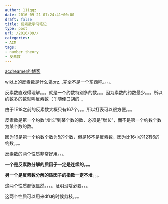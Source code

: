 ```yaml
---
author: 111qqz
date: 2016-09-21 07:24:41+00:00
draft: false
title: 反素数学习笔记
type: post
url: /2016/09//
categories:
- ACM
tags:
- number theory
- 反素数
---
```


[acdreamer的博客](http://blog.csdn.net/ACdreamers/article/details/25049767)

wiki上的反素数是什么鬼orz...完全不是一个东西吧。。。。

反素数直观得理解。。。就是一个约数特别多的数。。。因为素数的约数最少。。。所以约数多的数就叫反素数（？随便口胡的...

由于1E18之前的反素数大概只有167个。。。所以打表可以很方便。。。

反素数是第一个约数“增长”到某个数的数，必须是“增长”，而不是第一个约数个数为某个数的数。

因为16是第一个约数个数为5的个数，但是16不是反素数，因为比16小的12有6的约数。。。

反素数的两个性质非常好用。。。

**一个是反素数分解的质因子一定是连续的。。。**

**另一个是反素数分解的质因子的指数一定不增**。。。

这两个性质都很显然。。。。证明没啥必要。。。

这两个性质可以用来dfs的时候剪枝。。。


